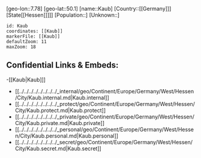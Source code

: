 ﻿---
location: [50.1,7.78]
mapzoom: [7,12] 
mapmarker: city 
type: City
tags:
- geo/City


SpocWebEntityId: 31352
isDeleted: false
confidential: public

---
[geo-lon::7.78]
[geo-lat::50.1]
[name::Kaub]
[Country::[[Germany]]]
[State[[Hessen]]]]]
[Population::]
[Unknown::]


```leaflet
id: Kaub
coordinates: [[Kaub]]
markerFile: [[Kaub]]
defaultZoom: 11 
maxZoom: 18
```


## Confidential Links & Embeds: 
-[[Kaub|Kaub]]] 
- [[../../../../../../../../_internal/geo/Continent/Europe/Germany/West/Hessen/City/Kaub.internal.md|Kaub.internal]] 
- [[../../../../../../../../_protect/geo/Continent/Europe/Germany/West/Hessen/City/Kaub.protect.md|Kaub.protect]] 
- [[../../../../../../../../_private/geo/Continent/Europe/Germany/West/Hessen/City/Kaub.private.md|Kaub.private]] 
- [[../../../../../../../../_personal/geo/Continent/Europe/Germany/West/Hessen/City/Kaub.personal.md|Kaub.personal]] 
- [[../../../../../../../../_secret/geo/Continent/Europe/Germany/West/Hessen/City/Kaub.secret.md|Kaub.secret]] 
